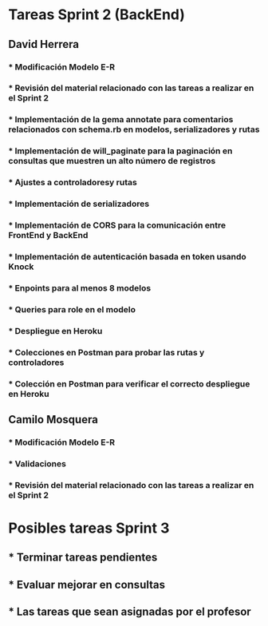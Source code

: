 # Tareas Sprint 2 (BackEnd)

## David Herrera
### * Modificación Modelo E-R
### * Revisión del material relacionado con las tareas a realizar en el Sprint 2
### * Implementación de la gema annotate para comentarios relacionados con schema.rb en modelos, serializadores y rutas
### * Implementación de will_paginate para la paginación en consultas que muestren un alto número de registros
### * Ajustes a controladoresy rutas
### * Implementación de serializadores
### * Implementación de CORS para la comunicación entre FrontEnd y BackEnd
### * Implementación de autenticación basada en token usando Knock
### * Enpoints para al menos 8 modelos
### * Queries para role en el modelo
### * Despliegue en Heroku
### * Colecciones en Postman para probar las rutas y controladores
### * Colección en Postman para verificar el correcto despliegue en Heroku

## Camilo Mosquera
### * Modificación Modelo E-R
### * Validaciones
### * Revisión del material relacionado con las tareas a realizar en el Sprint 2

# Posibles tareas Sprint 3
## * Terminar tareas pendientes
## * Evaluar mejorar en consultas
## * Las tareas que sean asignadas por el profesor